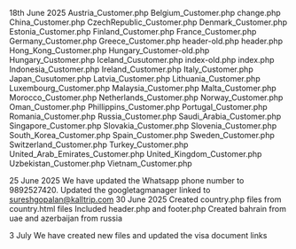 18th June 2025
Austria_Customer.php 
Belgium_Customer.php
change.php
China_Customer.php
CzechRepublic_Customer.php
Denmark_Customer.php
Estonia_Customer.php
Finland_Customer.php
France_Customer.php
Germany_Customer.php
Greece_Customer.php
header-old.php
header.php
Hong_Kong_Customer.php
Hungary_Customer-old.php
Hungary_Customer.php
Iceland_Cusutomer.php
index-old.php
index.php
Indonesia_Customer.php
Ireland_Customer.php
Italy_Customer.php
Japan_Cusutomer.php
Latvia_Customer.php
Lithuania_Customer.php
Luxembourg_Customer.php
Malaysia_Customer.php
Malta_Customer.php
Morocco_Customer.php
Netherlands_Customer.php
Norway_Customer.php
Oman_Customer.php
Phillippins_Customer.php
Portugal_Customer.php
Romania_Customer.php
Russia_Customer.php
Saudi_Arabia_Customer.php
Singapore_Customer.php
Slovakia_Customer.php
Slovenia_Customer.php
South_Korea_Customer.php
Spain_Customer.php
Sweden_Customer.php
Switzerland_Customer.php
Turkey_Customer.php
United_Arab_Emirates_Customer.php
United_Kingdom_Customer.php
Uzbekistan_Customer.php
Vietnam_Customer.php

25 June 2025
We have updated the Whatsapp phone number to 9892527420.
Updated the googletagmanager linked to sureshgopalan@kalltrip.com
30 June 2025
Created country.php files from country.html files
Included header.php and footer.php 
Created bahrain from uae and azerbaijan from russia

3 July 
We have created new files and updated the visa document links